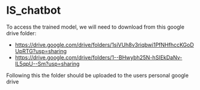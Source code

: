 # IS_chatbot

To access the trained model, we will need to download from this google drive folder: 
- https://drive.google.com/drive/folders/1siVUh8v3riqbwi1PfNHfhccKGoDUpRTG?usp=sharing
- https://drive.google.com/drive/folders/1--BHwybh25N-hSIEkDaNv-lL5qpU--Sm?usp=sharing

Following this the folder should be uploaded to the users personal google drive
